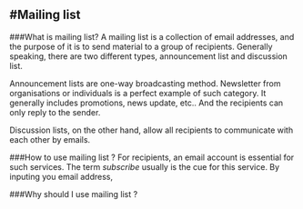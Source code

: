 #Mailing list
-------

###What is mailing list? 
A mailing list is a collection of email addresses, and the purpose of it is to send material to a group of recipients. Generally speaking, there are two different types, announcement list and discussion list. 

Announcement lists are one-way broadcasting method. Newsletter from organisations or individuals is a perfect example of such category. It generally includes promotions, news update, etc.. And the recipients can only reply to the sender. 

Discussion lists, on the other hand, allow all recipients to communicate with each other by emails. 

###How to use mailing list ?
For recipients, an email account is essential for such services. The term *subscribe* usually is the cue for this service. By inputing you email address, 

###Why should I use mailing list ?




